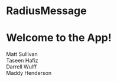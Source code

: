 # RadiusMessage

# Welcome to the App!

Matt Sullivan  
Taseen Hafiz  
Darrell Wulff  
Maddy Henderson  
